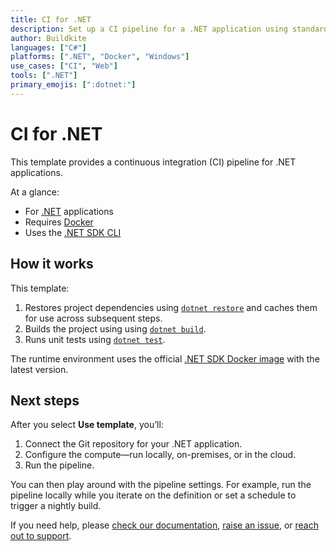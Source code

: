 ```yaml
---
title: CI for .NET
description: Set up a CI pipeline for a .NET application using standard library tooling.
author: Buildkite
languages: ["C#"]
platforms: [".NET", "Docker", "Windows"]
use_cases: ["CI", "Web"]
tools: [".NET"]
primary_emojis: [":dotnet:"]
---
```


# CI for .NET

This template provides a continuous integration (CI) pipeline for .NET applications.

At a glance:

- For [.NET](https://dotnet.microsoft.com/) applications
- Requires [Docker](https://docs.docker.com/get-docker/)
- Uses the [.NET SDK CLI](https://learn.microsoft.com/en-us/dotnet/core/tools/)

## How it works

This template:

1. Restores project dependencies using [`dotnet restore`](https://learn.microsoft.com/en-us/dotnet/core/tools/dotnet-restore) and caches them for use across subsequent steps.
2. Builds the project using using [`dotnet build`](https://learn.microsoft.com/en-us/dotnet/core/tools/dotnet-build).
3. Runs unit tests using [`dotnet test`](https://learn.microsoft.com/en-us/dotnet/core/tools/dotnet-test).

The runtime environment uses the official [.NET SDK Docker image](https://hub.docker.com/_/microsoft-dotnet-sdk/) with the latest version.

## Next steps

After you select **Use template**, you’ll:

1. Connect the Git repository for your .NET application.
2. Configure the compute—run locally, on-premises, or in the cloud.
3. Run the pipeline.

You can then play around with the pipeline settings. For example, run the pipeline locally while you iterate on the definition or set a schedule to trigger a nightly build.

If you need help, please [check our documentation](https://buildkite.com/docs/pipelines/configuration-overview), [raise an issue](https://github.com/buildkite/templates/issues), or [reach out to support](https://buildkite.com/support).
